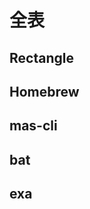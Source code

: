 # 全表

## Rectangle <Badge text="macOS" />

<Cover src="https://raw.githubusercontent.com/rxhanson/Rectangle/master/Rectangle/Assets.xcassets/AppIcon.appiconset/mac512pts2x.png" />

<!-- @include: ../desktop/rectangle/sheet.md -->

## Homebrew <Badge text="macOS" />

<Cover src="https://raw.githubusercontent.com/Homebrew/brew.sh/master/assets/img/homebrew.svg" />

<!-- @include: ../terminal/homebrew/sheet.md -->

## mas-cli <Badge text="macOS" />

<Cover src="https://raw.githubusercontent.com/mas-cli/mas/main/mas-cli.png" />

<!-- @include: ../terminal/mas-cli/sheet.md -->

## bat

<Cover src="https://raw.githubusercontent.com/sharkdp/bat/master/doc/logo-header.svg" />

<!-- @include: ../terminal/bat/sheet.md -->

## exa

<!-- @include: ../terminal/exa/sheet.md -->
